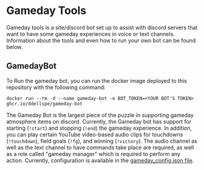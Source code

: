 # Gameday Tools
Gameday tools is a site/discord bot set up to assist with discord servers that want to have some gameday experiences in voice or text channels.
Information about the tools and even how to run your own bot can be found below.

## GamedayBot
To Run the gameday bot, you can run the docker image deployed to this repository with the following command:
```shell
docker run --rm -d --name gameday-bot -e BOT_TOKEN=<YOUR BOT'S TOKEN> ghcr.io/ddellspe/gameday-bot 
```
The Gameday Bot is the largest piece of the puzzle in supporting gameday atmosphere items on discord.
Currently, the Gameday bot has support for starting (`!start`) and stopping (`!end`) the gameday experience.
In addition, you can play certain YouTube video-based audio clips for touchdowns (`!touchdown`), field goals (`!fg`), and winning (`!victory`).
The audio channel as well as the text channel to have commands take place are required, as well as a role called "gameday manager" which is required to perform any action.
Currently, configuration is available in the [gameday_config.json file](src/main/resources/configs/gameday_config.json).